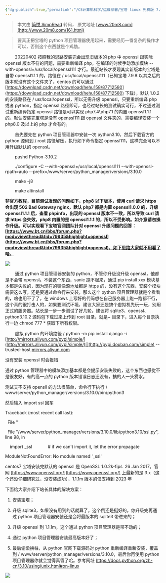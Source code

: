 ```yaml
---
{"dg-publish":true,"permalink":"/CS计算机科学/运维部署/宝塔 linux 免费版 7.9.0 中 python 项目管理器的 ssl 异常鸡肋以及解决方案/","noteIcon":"","created":"2024-04-17T15:17:32.000+08:00","updated":"2024-04-27T01:21:43.109+08:00"}
---
```


> 本文由 [简悦 SimpRead](http://ksria.com/simpread/) 转码， 原文地址 [www.20m8.com](http://www.20m8.com/161.html)

> 要真正把宝塔的 python 项目管理器使用起来，需要经历一番复杂的操作才可以，否则这个东西就是个鸡肋。

        20220402 按照我的思路安装完会出现旧版本的 php 中 openssl 跟实际 openssl 版本不符的问题，需要重新编译 php，在编译的时候手动添加模块 --with-openssl=/usr/local/openssl111 才行。最近站长才发现其实新版本的宝塔是自带 openssl1.1.1 的，路径在 / usr/local/openssl111（已知宝塔 7.9.8 以其之后的版本就没有这个文件夹了，centos 的可以通过 [https://download.csdn.net/download/hehu158/87712580](https://download.csdn.net/download/hehu158/87712580) 下载），默认 1.0.2 的安装路径在 / usr/local/openssl，所以无需升级 openssl，只要重新编译 php 或者 python，指定 openssl 路径即可，也经过站长的测试确实可行，不过通过测试重新编译指定 openssl 路径是可以实现 php7.4\php7.1 的内置 openssl1.1.1 的。默认安装完宝塔是没有 openssl111 跟 openssl 文件夹的，需要编译安装一个 php8.0 及以上的 php 才会有的。

        首先要先在 python 项目管理器中安装一次 python3.10，然后下载官方的 python 源码到 / root 路径解压，执行如下命令指定 openssl111，这样完全可以不用升级默认的 openssl。  

        pushd Python-3.10.2

        ./configure -C --with-openssl=/usr/local/openssl111 --with-openssl-rpath=auto --prefix=/www/server/python_manager/versions/3.10.0 

        make -j8

        make altinstall

 **非官方教程，目前测试发现的问题如下，php8 以下版本，使用 curl 请求 https 会出现 502 Bad Gateway nginx，默认 php7 都是内置 openssl1.0.0 的，升级 openssl1.1.1 后，查看 phpinfo，出现的 openssl 版本不一致，所以导致 curl 请求 https 会失效，php8 内置的是 openssl1.1.1 的，所以不受影响。如介意请勿操作升级。可以实现看下宝塔官网团队针对 openssl 升级问题的回答：[https://www.bt.cn/bbs/forum.php?mod=viewthread&tid=79935&highlight=openssl](https://www.bt.cn/bbs/forum.php?mod=viewthread&tid=79935&highlight=openssl)，如下思路大家就不用看了哈。**

[![](/img/user/Z-attach/1646701662742766.png)](http://www.20m8.com/ueditor/php/upload/image/20220308/1646701662742766.png "1646701662742766.png")

        通过 python 项目管理器安装的 python，不管你升级没升级 openssl，他都是不会带 openssl。不装这个东西，sanic 跑不起来，通过 pip install xxx 模块基本都是失败的，因为现在的镜像源地址都是 https 的，没有这个东西，安装个模块需要这么写，还是要通过命令行来安装，那么这个 python 项目管理器就是个看看的，啥也用不了了，在 windows 上写好的代码想在自己服务器上跑一跑都不行，这个真的很打击人的，如果要测试环境，建议大家还是搞个虚拟机先玩一玩，别用正式的服务器。站长是一步一步测试了好几轮，建议将 sqlite3、openssl、python3.10.2 源码包下载过来上传到 root 目录，就是~ 目录下，进入每个目录执行一边 chmod 777 * 获取下所有权限。

        虚拟 python 的环境路径 / python -m pip install django -i [](http://pypi.douban.com/simple)[http://mirrors.aliyun.com/pypi/simple/](http://mirrors.aliyun.com/pypi/simple/)[](http://pypi.douban.com/simple) --trusted-host [mirrors.aliyun.com](http://mirrors.aliyun.com/pypi/simple/)

没有安装 openssl 时会报错

通过 python 管理器中的模块添加基本都是会提示安装失败的，这个东西也感觉不是很友好，有的高一点的 python 版本错误日志还没有，搞的人一头雾水。

测试支不支持 opensll 的方法很简单，命令行下执行 / www/server/python_manager/versions/3.10.0/bin/python3

然后输入 import ssl 回车

Traceback (most recent call last):

  File "

  File "/www/server/python_manager/versions/3.10.0/lib/python3.10/ssl.py", line 98, in

    import _ssl             # if we can't import it, let the error propagate

ModuleNotFoundError: No module named '_ssl'

centos7 宝塔安装完默认的 openssl 是 OpenSSL 1.0.2k-fips  26 Jan 2017，官网 [https://www.openssl.org/](https://www.openssl.org/) 上最新的是 3.x（这个还没仔细研究过，没安装成功），1.1.1m 版本的仅支持到 2023 年

下面给大家介绍下站长具体的解决方案：

1.  安装宝塔；
    
2.  升级 sqlite3，如果没有用到的话就算了，这个倒还是挺好的，你升级完再通过 python 项目管理器安装还是会将最版本的 sqlite3 带进来的；
    
3.  升级 openssl 到 1.1.1m，这个通过 python 项目管理器是带不动的；
    
4.  通过 python 项目管理器安装最高版本好了；
    
5.  最后偷梁换柱，从 python 官网下载源码对 python 重新编译重新安装，覆盖到 / www/server/python_manager/versions/3.10.0，最后你再使用 python 项目管理器你就会觉得真香了哈。参考网址 https://docs.python.org/zh-cn/3.10/using/unix.html#on-linux
    

[![](/img/user/Z-attach/1646705571373179.png)](http://www.20m8.com/ueditor/php/upload/image/20220308/1646705571373179.png "1646705571373179.png")